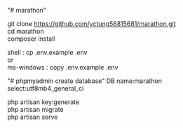 "# marathon"

git clone https://github.com/yctung56815681/marathon.git<br/>
cd marathon<br/>
composer install<br/>

shell : cp .env.example .env<br/>
or<br/>
ms-windows : copy .env.example .env<br/>

"# phpmyadmin create database"
DB name:marathon<br/>
select:utf8mb4_general_ci<br/>


php artisan key:generate<br/>
php artisan migrate<br/>
php artisan serve<br/>
